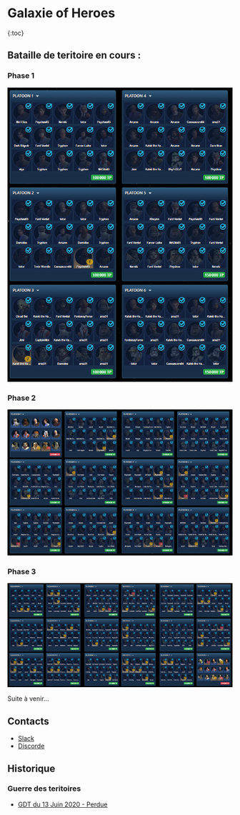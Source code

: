 # Galaxie of Heroes
{:toc}

## Bataille de teritoire en cours :

### Phase 1

![Phase 1](images/200614/phase1.png)

### Phase 2

![Phase 2](./images/200614/phase2.png)

### Phase 3

![Phase 3](./images/200614/phase3.png)

Suite à venir...

## Contacts 

* [Slack](https://join.slack.com/t/hautconseildelaforce/shared_invite/zt-fbjhe9n4-a57i5u6D6KNFAXnOXQqlKg)
* [Discorde](https://discord.gg/9ufJHmB)

## Historique 

### Guerre des teritoires 

* [GDT du 13 Juin 2020 - Perdue](pages/GDT-200613.html)

